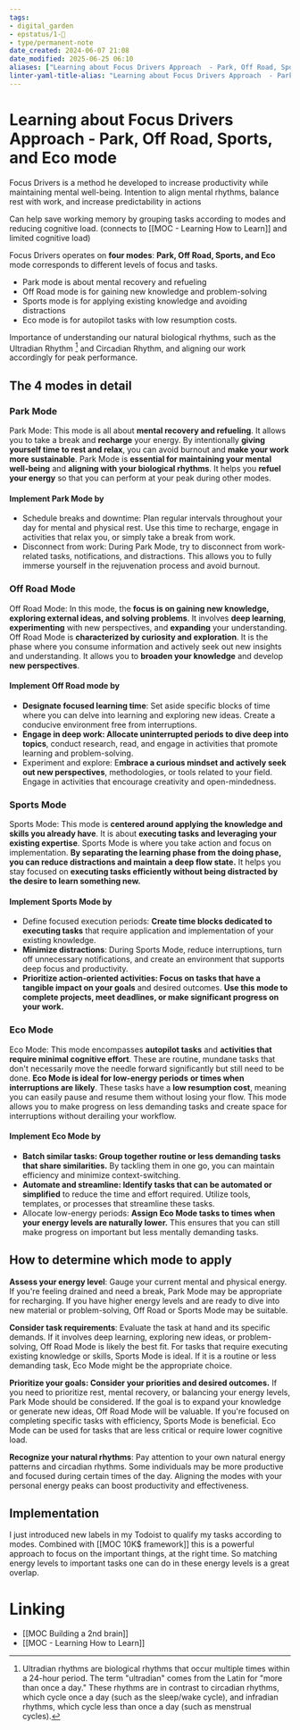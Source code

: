 ```yaml
---
tags: 
- digital_garden
- epstatus/1-🌱
- type/permanent-note
date_created: 2024-06-07 21:08
date_modified: 2025-06-25 06:10
aliases: ["Learning about Focus Drivers Approach  - Park, Off Road, Sports, and Eco mode"]
linter-yaml-title-alias: "Learning about Focus Drivers Approach  - Park, Off Road, Sports, and Eco mode"
---
```

# Learning about Focus Drivers Approach  - Park, Off Road, Sports, and Eco mode

Focus Drivers is a method he developed to increase productivity while maintaining mental well-being.
Intention to align mental rhythms, balance rest with work, and increase predictability in actions

Can help save working memory by grouping tasks according to modes and reducing cognitive load. (connects to [[MOC - Learning How to Learn]] and limited cognitive load)

Focus Drivers operates on **four modes**: **Park, Off Road, Sports, and Eco** mode corresponds to different levels of focus and tasks. 
+ Park mode is about mental recovery and refueling
+ Off Road mode is for gaining new knowledge and problem-solving
+ Sports mode is for applying existing knowledge and avoiding distractions
+ Eco mode is for autopilot tasks with low resumption costs.

Importance of understanding our natural biological rhythms, such as the Ultradian Rhythm  [^1]  and Circadian Rhythm, and aligning our work accordingly for peak performance.

## The 4 modes in detail

### Park Mode

Park Mode: This mode is all about **mental recovery and refueling**. It allows you to take a break and **recharge** your energy. By intentionally **giving yourself time to rest and relax**, you can avoid burnout and **make your work more sustainable**. Park Mode is **essential for maintaining your mental well-being** and **aligning with your biological rhythms**. It helps you **refuel your energy** so that you can perform at your peak during other modes.

#### Implement Park Mode by

- Schedule breaks and downtime: Plan regular intervals throughout your day for mental and physical rest. Use this time to recharge, engage in activities that relax you, or simply take a break from work.
- Disconnect from work: During Park Mode, try to disconnect from work-related tasks, notifications, and distractions. This allows you to fully immerse yourself in the rejuvenation process and avoid burnout.

### Off Road Mode

Off Road Mode: In this mode, the **focus is on gaining new knowledge, exploring external ideas, and solving problems**. It involves **deep learning**, **experimenting** with new perspectives, and **expanding** your understanding. Off Road Mode is **characterized by curiosity and exploration**. It is the phase where you consume information and actively seek out new insights and understanding. It allows you to **broaden your knowledge** and develop **new perspectives**.

#### Implement Off Road mode by

- **Designate focused learning time**: Set aside specific blocks of time where you can delve into learning and exploring new ideas. Create a conducive environment free from interruptions.
- **Engage in deep work: Allocate uninterrupted periods to dive deep into topics**, conduct research, read, and engage in activities that promote learning and problem-solving.
- Experiment and explore: E**mbrace a curious mindset and actively seek out new perspectives**, methodologies, or tools related to your field. Engage in activities that encourage creativity and open-mindedness.

### Sports Mode

Sports Mode: This mode is **centered around applying the knowledge and skills you already have**. It is about **executing tasks and leveraging your existing expertise**. Sports Mode is where you take action and focus on implementation. **By separating the learning phase from the doing phase, you can reduce distractions and maintain a deep flow state.** It helps you stay focused on **executing tasks efficiently without being distracted by the desire to learn something new.**

#### Implement Sports Mode by

- Define focused execution periods: **Create time blocks dedicated to executing tasks** that require application and implementation of your existing knowledge.
- **Minimize distractions**: During Sports Mode, reduce interruptions, turn off unnecessary notifications, and create an environment that supports deep focus and productivity.
- **Prioritize action-oriented activities: Focus on tasks that have a tangible impact on your goals** and desired outcomes. **Use this mode to complete projects, meet deadlines, or make significant progress on your work.**

### Eco Mode

Eco Mode: This mode encompasses **autopilot tasks** and **activities that require minimal cognitive effort**. These are routine, mundane tasks that don't necessarily move the needle forward significantly but still need to be done. **Eco Mode is ideal for low-energy periods** **or times when interruptions are likely**. These tasks have a **low resumption cost**, meaning you can easily pause and resume them without losing your flow. This mode allows you to make progress on less demanding tasks and create space for interruptions without derailing your workflow.

#### Implement Eco Mode by

- **Batch similar tasks: Group together routine or less demanding tasks that share similarities.** By tackling them in one go, you can maintain efficiency and minimize context-switching.
- **Automate and streamline: Identify tasks that can be automated or simplified** to reduce the time and effort required. Utilize tools, templates, or processes that streamline these tasks.
- Allocate low-energy periods: **Assign Eco Mode tasks to times when your energy levels are naturally lower.** This ensures that you can still make progress on important but less mentally demanding tasks.

## How to determine which mode to apply

**Assess your energy level**: Gauge your current mental and physical energy. If you're feeling drained and need a break, Park Mode may be appropriate for recharging. If you have higher energy levels and are ready to dive into new material or problem-solving, Off Road or Sports Mode may be suitable.

**Consider task requirements**: Evaluate the task at hand and its specific demands. If it involves deep learning, exploring new ideas, or problem-solving, Off Road Mode is likely the best fit. For tasks that require executing existing knowledge or skills, Sports Mode is ideal. If it is a routine or less demanding task, Eco Mode might be the appropriate choice.

**Prioritize your goals: Consider your priorities and desired outcomes.** If you need to prioritize rest, mental recovery, or balancing your energy levels, Park Mode should be considered. If the goal is to expand your knowledge or generate new ideas, Off Road Mode will be valuable. If you're focused on completing specific tasks with efficiency, Sports Mode is beneficial. Eco Mode can be used for tasks that are less critical or require lower cognitive load.

**Recognize your natural rhythms**: Pay attention to your own natural energy patterns and circadian rhythms. Some individuals may be more productive and focused during certain times of the day. Aligning the modes with your personal energy peaks can boost productivity and effectiveness.

## Implementation

I just introduced new labels in my Todoist to qualify my tasks according to modes. Combined with [[MOC 10K$ framework]] this is a powerful approach to focus on the important things, at the right time. So matching energy levels to important tasks one can do in these energy levels is a great overlap.

# Linking

+ [[MOC Building a 2nd brain]]
+ [[MOC - Learning How to Learn]]

[^1]:Ultradian rhythms are biological rhythms that occur multiple times within a 24-hour period. The term "ultradian" comes from the Latin for "more than once a day." These rhythms are in contrast to circadian rhythms, which cycle once a day (such as the sleep/wake cycle), and infradian rhythms, which cycle less than once a day (such as menstrual cycles).

